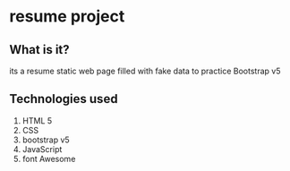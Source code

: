 # resume project

## What is it?
its a resume static web page filled with fake data to practice Bootstrap v5

## Technologies used
1. HTML 5
2. CSS
3. bootstrap v5
4. JavaScript
5. font Awesome

